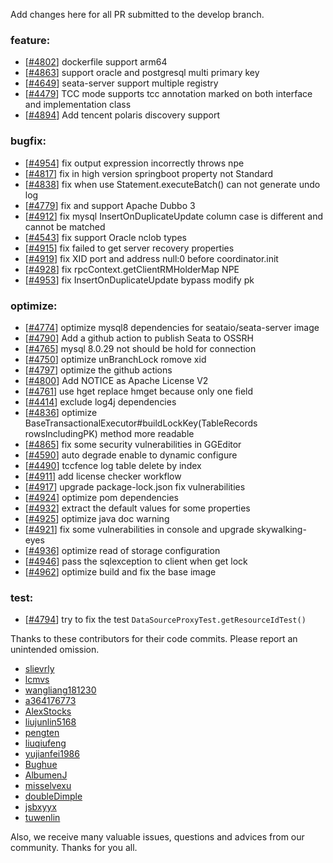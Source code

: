 Add changes here for all PR submitted to the develop branch.

<!-- Please add the `changes` to the following location(feature/bugfix/optimize/test) based on the type of PR -->

### feature:
- [[#4802](https://github.com/seata/seata/pull/4802)] dockerfile support arm64
- [[#4863](https://github.com/seata/seata/pull/4863)] support oracle and postgresql multi primary key
- [[#4649](https://github.com/seata/seata/pull/4649)] seata-server support multiple registry
- [[#4479](https://github.com/seata/seata/pull/4479)] TCC mode supports tcc annotation marked on both interface and implementation class
- [[#4894](https://github.com/seata/seata/pull/4894)] Add tencent polaris discovery support

### bugfix:
- [[#4954](https://github.com/seata/seata/pull/4954)] fix output expression incorrectly throws npe
- [[#4817](https://github.com/seata/seata/pull/4817)] fix in high version springboot property not Standard
- [[#4838](https://github.com/seata/seata/pull/4838)] fix when use Statement.executeBatch() can not generate undo log
- [[#4779](https://github.com/seata/seata/pull/4779)] fix and support Apache Dubbo 3
- [[#4912](https://github.com/seata/seata/pull/4912)] fix mysql InsertOnDuplicateUpdate column case is different and cannot be matched
- [[#4543](https://github.com/seata/seata/pull/4543)] fix support Oracle nclob types
- [[#4915](https://github.com/seata/seata/pull/4915)] fix failed to get server recovery properties
- [[#4919](https://github.com/seata/seata/pull/4919)] fix XID port  and  address null:0 before coordinator.init
- [[#4928](https://github.com/seata/seata/pull/4928)] fix rpcContext.getClientRMHolderMap NPE 
- [[#4953](https://github.com/seata/seata/pull/4953)] fix InsertOnDuplicateUpdate bypass modify pk

### optimize:
- [[#4774](https://github.com/seata/seata/pull/4774)] optimize mysql8 dependencies for seataio/seata-server image
- [[#4790](https://github.com/seata/seata/pull/4790)] Add a github action to publish Seata to OSSRH
- [[#4765](https://github.com/seata/seata/pull/4765)] mysql 8.0.29 not should be hold for connection
- [[#4750](https://github.com/seata/seata/pull/4750)] optimize unBranchLock romove xid
- [[#4797](https://github.com/seata/seata/pull/4797)] optimize the github actions
- [[#4800](https://github.com/seata/seata/pull/4800)] Add NOTICE as Apache License V2
- [[#4761](https://github.com/seata/seata/pull/4761)] use hget replace hmget because only one field
- [[#4414](https://github.com/seata/seata/pull/4414)] exclude log4j dependencies
- [[#4836](https://github.com/seata/seata/pull/4836)] optimize BaseTransactionalExecutor#buildLockKey(TableRecords rowsIncludingPK) method more readable
- [[#4865](https://github.com/seata/seata/pull/4865)] fix some security vulnerabilities in GGEditor
- [[#4590](https://github.com/seata/seata/pull/4590)] auto degrade enable to dynamic configure
- [[#4490](https://github.com/seata/seata/pull/4490)] tccfence log table delete by index
- [[#4911](https://github.com/seata/seata/pull/4911)] add license checker workflow
- [[#4917](https://github.com/seata/seata/pull/4917)] upgrade package-lock.json fix vulnerabilities
- [[#4924](https://github.com/seata/seata/pull/4924)] optimize pom dependencies
- [[#4932](https://github.com/seata/seata/pull/4932)] extract the default values for some properties
- [[#4925](https://github.com/seata/seata/pull/4925)] optimize java doc warning
- [[#4921](https://github.com/seata/seata/pull/4921)] fix some vulnerabilities in console and upgrade skywalking-eyes
- [[#4936](https://github.com/seata/seata/pull/4936)] optimize read of storage configuration
- [[#4946](https://github.com/seata/seata/pull/4946)] pass the sqlexception to client when get lock
- [[#4962](https://github.com/seata/seata/pull/4962)] optimize build and fix the base image

### test:
- [[#4794](https://github.com/seata/seata/pull/4794)] try to fix the test `DataSourceProxyTest.getResourceIdTest()`


Thanks to these contributors for their code commits. Please report an unintended omission.

<!-- Please make sure your Github ID is in the list below -->
- [slievrly](https://github.com/slievrly)
- [lcmvs](https://github.com/lcmvs)
- [wangliang181230](https://github.com/wangliang181230)
- [a364176773](https://github.com/a364176773)
- [AlexStocks](https://github.com/AlexStocks)
- [liujunlin5168](https://github.com/liujunlin5168)
- [pengten](https://github.com/pengten)
- [liuqiufeng](https://github.com/liuqiufeng)
- [yujianfei1986](https://github.com/yujianfei1986)
- [Bughue](https://github.com/Bughue)
- [AlbumenJ](https://github.com/AlbumenJ)
- [misselvexu](https://github.com/misselvexu)
- [doubleDimple](https://github.com/doubleDimple)
- [jsbxyyx](https://github.com/jsbxyyx)
- [tuwenlin](https://github.com/tuwenlin)

Also, we receive many valuable issues, questions and advices from our community. Thanks for you all.
